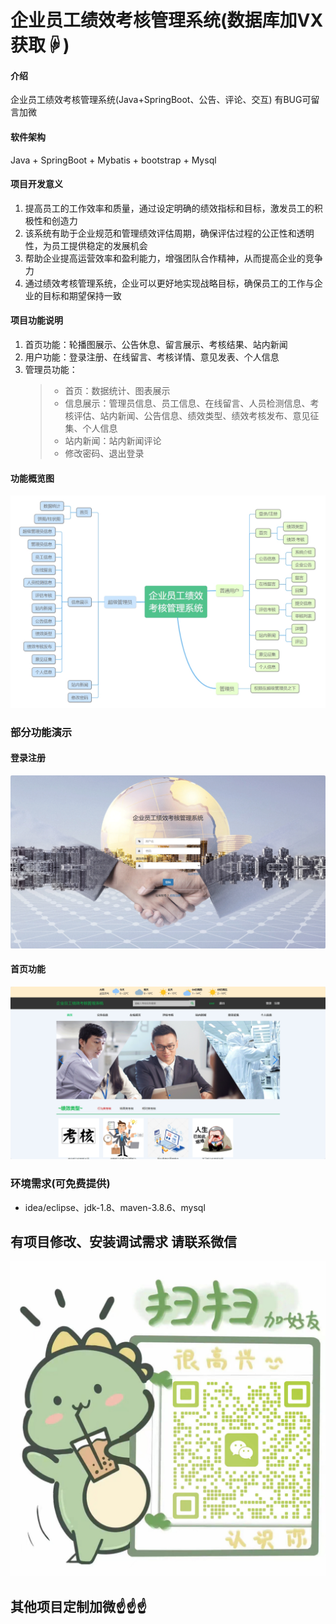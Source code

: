 # 企业员工绩效考核管理系统(数据库加VX获取☟)

#### 介绍
企业员工绩效考核管理系统(Java+SpringBoot、公告、评论、交互)
有BUG可留言加微

#### 软件架构
Java + SpringBoot + Mybatis + bootstrap + Mysql


#### 项目开发意义

1.  提高员工的工作效率和质量，通过设定明确的绩效指标和目标，激发员工的积极性和创造力
2.  该系统有助于企业规范和管理绩效评估周期，确保评估过程的公正性和透明性，为员工提供稳定的发展机会
3.  帮助企业提高运营效率和盈利能力，增强团队合作精神，从而提高企业的竞争力
4.  通过绩效考核管理系统，企业可以更好地实现战略目标，确保员工的工作与企业的目标和期望保持一致

#### 项目功能说明

1.  首页功能：轮播图展示、公告休息、留言展示、考核结果、站内新闻
2.  用户功能：登录注册、在线留言、考核详情、意见发表、个人信息
3.  管理员功能：
    > + 首页：数据统计、图表展示
    > + 信息展示：管理员信息、员工信息、在线留言、人员检测信息、考核评估、站内新闻、公告信息、绩效类型、绩效考核发布、意见征集、个人信息
    > + 站内新闻：站内新闻评论
    > + 修改密码、退出登录

#### 功能概览图
![输入图片说明](photo/%E5%8A%9F%E8%83%BD%E5%9B%BE.png)

### 部分功能演示
#### 登录注册
![输入图片说明](photo/%E7%99%BB%E5%BD%95%E6%B3%A8%E5%86%8C.gif)

#### 首页功能
![输入图片说明](photo/%E9%A6%96%E9%A1%B5%E5%8A%9F%E8%83%BD.gif)

### 环境需求(可免费提供)
- idea/eclipse、jdk-1.8、maven-3.8.6、mysql


## 有项目修改、安装调试需求 请联系微信
![输入图片说明](photo/0-WeChat.png)

## 其他项目定制加微☝☝☝